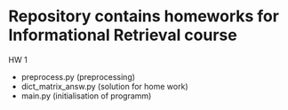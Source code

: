 # Repository contains homeworks for Informational Retrieval course
HW 1
- preprocess.py (preprocessing)
- dict_matrix_answ.py (solution for home work)
- main.py (initialisation of programm)
